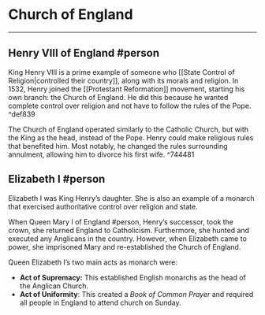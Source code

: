 # Church of England
---

## Henry VIII of England #person
King Henry VIII is a prime example of someone who [[State Control of Religion|controlled their country]], along with its morals and religion. In 1532, Henry joined the [[Protestant Reformation]] movement, starting his own branch: the Church of England. He did this because he wanted complete control over religion and not have to follow the rules of the Pope. ^def839

The Church of England operated similarly to the Catholic Church, but with the King as the head, instead of the Pope. Henry could make religious rules that benefited him. Most notably, he changed the rules surrounding annulment, allowing him to divorce his first wife. ^744481

## Elizabeth I #person 
Elizabeth I was King Henry’s daughter. She is also an example of a monarch that exercised authoritative control over religion and state.

When Queen Mary I of England #person, Henry’s successor, took the crown, she returned England to Catholicism. Furthermore, she hunted and executed any Anglicans in the country. However, when Elizabeth came to power, she imprisoned Mary and re-established the Church of England.

Queen Elizabeth I’s two main acts as monarch were:
- **Act of Supremacy:** This established English monarchs as the head of the Anglican Church.
- **Act of Uniformity**: This created a *Book of Common Prayer* and required all people in England to attend church on Sunday.